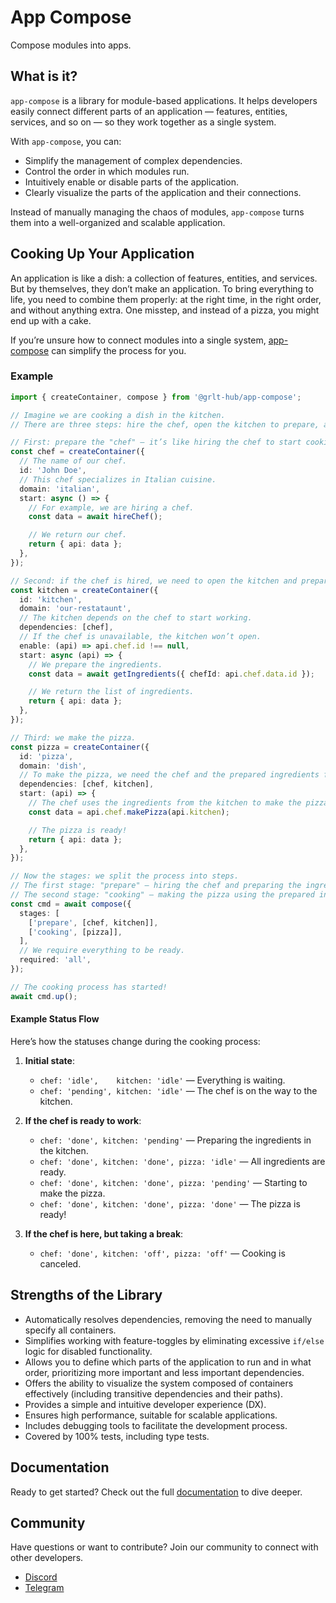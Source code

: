 # App Compose

Compose modules into apps.

## What is it?

`app-compose` is a library for module-based applications.
It helps developers easily connect different parts of an application — features, entities, services, and so on — so they work together as a single system.

With `app-compose`, you can:

- Simplify the management of complex dependencies.
- Control the order in which modules run.
- Intuitively enable or disable parts of the application.
- Clearly visualize the parts of the application and their connections.

Instead of manually managing the chaos of modules, `app-compose` turns them into a well-organized and scalable application.

## Cooking Up Your Application

An application is like a dish: a collection of features, entities, and services. But by themselves, they don’t make an application.
To bring everything to life, you need to combine them properly: at the right time, in the right order, and without anything extra.
One misstep, and instead of a pizza, you might end up with a cake.

If you’re unsure how to connect modules into a single system, [app-compose](https://grlt-hub.github.io/app-compose/) can simplify the process for you.

### Example

```ts
import { createContainer, compose } from '@grlt-hub/app-compose';

// Imagine we are cooking a dish in the kitchen.
// There are three steps: hire the chef, open the kitchen to prepare, and cook the pizza.

// First: prepare the "chef" — it’s like hiring the chef to start cooking.
const chef = createContainer({
  // The name of our chef.
  id: 'John Doe',
  // This chef specializes in Italian cuisine.
  domain: 'italian',
  start: async () => {
    // For example, we are hiring a chef.
    const data = await hireChef();

    // We return our chef.
    return { api: data };
  },
});

// Second: if the chef is hired, we need to open the kitchen and prepare the ingredients.
const kitchen = createContainer({
  id: 'kitchen',
  domain: 'our-restataunt',
  // The kitchen depends on the chef to start working.
  dependencies: [chef],
  // If the chef is unavailable, the kitchen won’t open.
  enable: (api) => api.chef.id !== null,
  start: async (api) => {
    // We prepare the ingredients.
    const data = await getIngredients({ chefId: api.chef.data.id });

    // We return the list of ingredients.
    return { api: data };
  },
});

// Third: we make the pizza.
const pizza = createContainer({
  id: 'pizza',
  domain: 'dish',
  // To make the pizza, we need the chef and the prepared ingredients from the kitchen.
  dependencies: [chef, kitchen],
  start: (api) => {
    // The chef uses the ingredients from the kitchen to make the pizza.
    const data = api.chef.makePizza(api.kitchen);

    // The pizza is ready!
    return { api: data };
  },
});

// Now the stages: we split the process into steps.
// The first stage: "prepare" — hiring the chef and preparing the ingredients in the kitchen.
// The second stage: "cooking" — making the pizza using the prepared ingredients.
const cmd = await compose({
  stages: [
    ['prepare', [chef, kitchen]],
    ['cooking', [pizza]],
  ],
  // We require everything to be ready.
  required: 'all',
});

// The cooking process has started!
await cmd.up();
```

#### Example Status Flow

Here’s how the statuses change during the cooking process:

1. **Initial state**:

   - `chef: 'idle',    kitchen: 'idle'` — Everything is waiting.
   - `chef: 'pending', kitchen: 'idle'` — The chef is on the way to the kitchen.

2. **If the chef is ready to work**:

   - `chef: 'done', kitchen: 'pending'` — Preparing the ingredients in the kitchen.
   - `chef: 'done', kitchen: 'done', pizza: 'idle'` — All ingredients are ready.
   - `chef: 'done', kitchen: 'done', pizza: 'pending'` — Starting to make the pizza.
   - `chef: 'done', kitchen: 'done', pizza: 'done'` — The pizza is ready!

3. **If the chef is here, but taking a break**:
   - `chef: 'done', kitchen: 'off', pizza: 'off'` — Cooking is canceled.

## Strengths of the Library

- Automatically resolves dependencies, removing the need to manually specify all containers.
- Simplifies working with feature-toggles by eliminating excessive `if/else` logic for disabled functionality.
- Allows you to define which parts of the application to run and in what order, prioritizing more important and less important dependencies.
- Offers the ability to visualize the system composed of containers effectively (including transitive dependencies and their paths).
- Provides a simple and intuitive developer experience (DX).
- Ensures high performance, suitable for scalable applications.
- Includes debugging tools to facilitate the development process.
- Covered by 100% tests, including type tests.

## Documentation

Ready to get started? Check out the full [documentation](https://grlt-hub.github.io/app-compose/) to dive deeper.

## Community

Have questions or want to contribute? Join our community to connect with other developers.

- [Discord](https://discord.gg/Q4DFKnxp)
- [Telegram](https://t.me/grlt_hub_app_compose)
